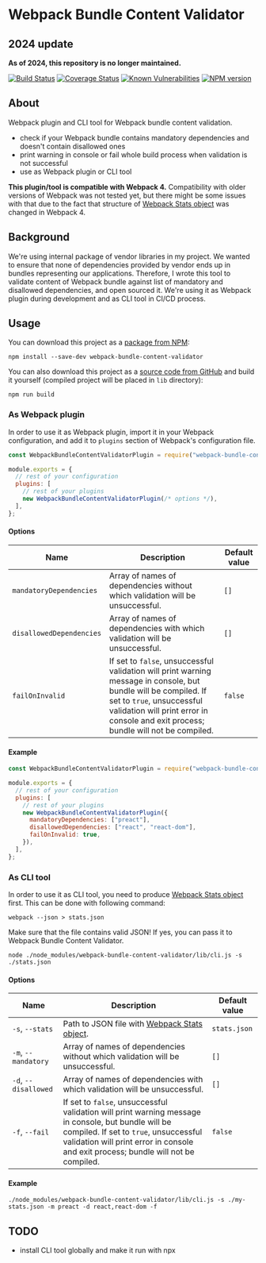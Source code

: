 # Webpack Bundle Content Validator

## 2024 update

**As of 2024, this repository is no longer maintained.**

[![Build Status](https://travis-ci.org/soofka/webpack-bundle-content-validator.svg?branch=master)](https://travis-ci.org/soofka/webpack-bundle-content-validator)
[![Coverage Status](https://coveralls.io/repos/soofka/webpack-bundle-content-validator/badge.svg?branch=master)](https://coveralls.io/r/soofka/webpack-bundle-content-validator?branch=master)
[![Known Vulnerabilities](https://snyk.io/test/github/soofka/webpack-bundle-content-validator/badge.svg?branch=master)](https://snyk.io/test/github/soofka/webpack-bundle-content-validator?branch=master)
[![NPM version](https://img.shields.io/npm/v/webpack-bundle-content-validator.svg)](https://www.npmjs.com/package/webpack-bundle-content-validator)

## About

<!---description_start-->

Webpack plugin and CLI tool for Webpack bundle content validation.

- check if your Webpack bundle contains mandatory dependencies and doesn't contain disallowed ones
- print warning in console or fail whole build process when validation is not successful
- use as Webpack plugin or CLI tool

<!---description_end-->

**This plugin/tool is compatible with Webpack 4.** Compatibility with older versions of Webpack was not tested yet, but there might be some issues with that due to the fact that structure of [Webpack Stats object](https://webpack.js.org/api/stats/) was changed in Webpack 4.

## Background

We're using internal package of vendor libraries in my project. We wanted to ensure that none of dependencies provided by vendor ends up in bundles representing our applications. Therefore, I wrote this tool to validate content of Webpack bundle against list of mandatory and disallowed dependencies, and open sourced it. We're using it as Webpack plugin during development and as CLI tool in CI/CD process.

## Usage

You can download this project as a [package from NPM](https://www.npmjs.com/package/webpack-bundle-content-validator):

```shell
npm install --save-dev webpack-bundle-content-validator
```

You can also download this project as a [source code from GitHub](https://github.com/soofka/webpack-bundle-content-validator) and build it yourself (compiled project will be placed in `lib` directory):

```shell
npm run build
```

### As Webpack plugin

In order to use it as Webpack plugin, import it in your Webpack configuration, and add it to `plugins` section of Webpack's configuration file.

```js
const WebpackBundleContentValidatorPlugin = require("webpack-bundle-content-validator/lib/plugin");

module.exports = {
  // rest of your configuration
  plugins: [
    // rest of your plugins
    new WebpackBundleContentValidatorPlugin(/* options */),
  ],
};
```

#### Options

| Name                     | Description                                                                                                                                                                                                                         | Default value |
| ------------------------ | ----------------------------------------------------------------------------------------------------------------------------------------------------------------------------------------------------------------------------------- | ------------- |
| `mandatoryDependencies`  | Array of names of dependencies without which validation will be unsuccessful.                                                                                                                                                       | `[]`          |
| `disallowedDependencies` | Array of names of dependencies with which validation will be unsuccessful.                                                                                                                                                          | `[]`          |
| `failOnInvalid`          | If set to `false`, unsuccessful validation will print warning message in console, but bundle will be compiled. If set to `true`, unsuccessful validation will print error in console and exit process; bundle will not be compiled. | `false`       |

#### Example

```js
const WebpackBundleContentValidatorPlugin = require("webpack-bundle-content-validator/lib/plugin");

module.exports = {
  // rest of your configuration
  plugins: [
    // rest of your plugins
    new WebpackBundleContentValidatorPlugin({
      mandatoryDependencies: ["preact"],
      disallowedDependencies: ["react", "react-dom"],
      failOnInvalid: true,
    }),
  ],
};
```

### As CLI tool

In order to use it as CLI tool, you need to produce [Webpack Stats object](https://webpack.js.org/api/stats/) first. This can be done with following command:

```shell
webpack --json > stats.json
```

Make sure that the file contains valid JSON! If yes, you can pass it to Webpack Bundle Content Validator.

```shell
node ./node_modules/webpack-bundle-content-validator/lib/cli.js -s ./stats.json
```

#### Options

| Name                 | Description                                                                                                                                                                                                                         | Default value |
| -------------------- | ----------------------------------------------------------------------------------------------------------------------------------------------------------------------------------------------------------------------------------- | ------------- |
| `-s`, `--stats`      | Path to JSON file with [Webpack Stats object](https://webpack.js.org/api/stats/).                                                                                                                                                   | `stats.json`  |
| `-m`, `--mandatory`  | Array of names of dependencies without which validation will be unsuccessful.                                                                                                                                                       | `[]`          |
| `-d`, `--disallowed` | Array of names of dependencies with which validation will be unsuccessful.                                                                                                                                                          | `[]`          |
| `-f`, `--fail`       | If set to `false`, unsuccessful validation will print warning message in console, but bundle will be compiled. If set to `true`, unsuccessful validation will print error in console and exit process; bundle will not be compiled. | `false`       |

#### Example

```shell
./node_modules/webpack-bundle-content-validator/lib/cli.js -s ./my-stats.json -m preact -d react,react-dom -f
```

## TODO

- install CLI tool globally and make it run with npx
